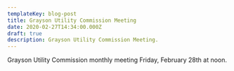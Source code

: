 ```yaml
---
templateKey: blog-post
title: Grayson Utility Commission Meeting
date: 2020-02-27T14:34:00.000Z
draft: true
description: Grayson Utility Commission Meeting.
---
```

Grayson Utility Commission monthly meeting Friday, February 28th at noon.
